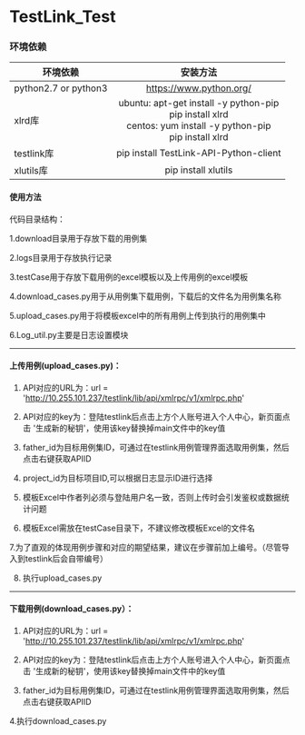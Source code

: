 # TestLink_Test
### 环境依赖

|环境依赖|安装方法|
| -------|:-------------:|
|python2.7 or python3|	https://www.python.org/|
|xlrd库|	ubuntu: apt-get install -y python-pip <br> pip install xlrd <br> centos: yum install -y python-pip <br> pip install xlrd|
|testlink库|	pip install TestLink-API-Python-client|
|xlutils库|	pip install xlutils|

#### 使用方法

代码目录结构：

1.download目录用于存放下载的用例集

2.logs目录用于存放执行记录

3.testCase用于存放下载用例的excel模板以及上传用例的excel模板

4.download_cases.py用于从用例集下载用例，下载后的文件名为用例集名称

5.upload_cases.py用于将模板excel中的所有用例上传到执行的用例集中

6.Log_util.py主要是日志设置模块

----------------------------------------------------------
#### 上传用例(upload_cases.py)：

1. API对应的URL为：url = 'http://10.255.101.237/testlink/lib/api/xmlrpc/v1/xmlrpc.php'

2. API对应的key为：登陆testlink后点击上方个人账号进入个人中心，新页面点击 '生成新的秘钥'，使用该key替换掉main文件中的key值

3. father_id为目标用例集ID，可通过在testlink用例管理界面选取用例集，然后点击右键获取APIID

4. project_id为目标项目ID,可以根据日志显示ID进行选择

5. 模板Excel中作者列必须与登陆用户名一致，否则上传时会引发鉴权或数据统计问题

6. 模板Excel需放在testCase目录下，不建议修改模板Excel的文件名

7.为了直观的体现用例步骤和对应的期望结果，建议在步骤前加上编号。（尽管导入到testlink后会自带编号）

8. 执行upload_cases.py

----------------------------------------------------------
#### 下载用例(download_cases.py）：

1. API对应的URL为：url = 'http://10.255.101.237/testlink/lib/api/xmlrpc/v1/xmlrpc.php'

2. API对应的key为：登陆testlink后点击上方个人账号进入个人中心，新页面点击 '生成新的秘钥'，使用该key替换掉main文件中的key值

3. father_id为目标用例集ID，可通过在testlink用例管理界面选取用例集，然后点击右键获取APIID

4.执行download_cases.py
